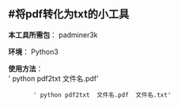 
#**将pdf转化为txt的小工具**
----


**本工具所需包**： padminer3k   

**环境**： Python3  



**使用方法**：   
           ' python pdf2txt  文件名.pdf'

           ' python pdf2txt  文件名.pdf  文件名.txt'

